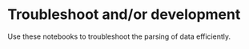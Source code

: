 # Troubleshoot and/or development

Use these notebooks to troubleshoot the parsing of data efficiently.